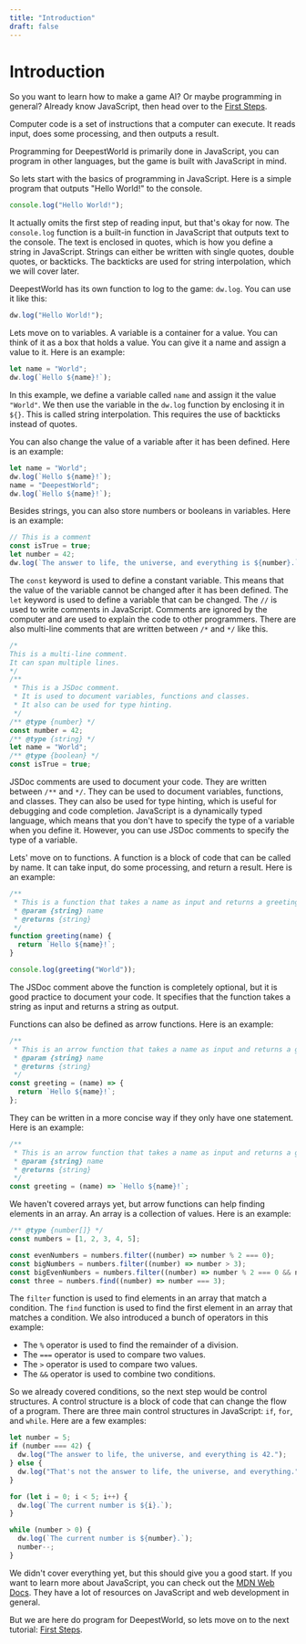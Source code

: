 ```yaml
---
title: "Introduction"
draft: false
---
```

# Introduction

So you want to learn how to make a game AI? Or maybe programming in general?
Already know JavaScript, then head over to the [First Steps](first-steps).

Computer code is a set of instructions that a computer can execute. It reads input, does some processing, and then outputs a result.

Programming for DeepestWorld is primarily done in JavaScript, you can program in other languages, but the game is built with JavaScript in mind.

So lets start with the basics of programming in JavaScript. Here is a simple program that outputs "Hello World!" to the console.

```js
console.log("Hello World!");
```

It actually omits the first step of reading input, but that's okay for now. The `console.log` function is a built-in function in JavaScript that outputs text to the console. The text is enclosed in quotes, which is how you define a string in JavaScript.
Strings can either be written with single quotes, double quotes, or backticks. The backticks are used for string interpolation, which we will cover later.

DeepestWorld has its own function to log to the game: `dw.log`. You can use it like this:

```js
dw.log("Hello World!");
```

Lets move on to variables. A variable is a container for a value. You can think of it as a box that holds a value. You can give it a name and assign a value to it. Here is an example:

```js
let name = "World";
dw.log(`Hello ${name}!`);
```

In this example, we define a variable called `name` and assign it the value `"World"`. We then use the variable in the `dw.log` function by enclosing it in `${}`. This is called string interpolation.
This requires the use of backticks instead of quotes.

You can also change the value of a variable after it has been defined. Here is an example:

```js
let name = "World";
dw.log(`Hello ${name}!`);
name = "DeepestWorld";
dw.log(`Hello ${name}!`);
```

Besides strings, you can also store numbers or booleans in variables. Here is an example:

```js
// This is a comment
const isTrue = true;
let number = 42;
dw.log(`The answer to life, the universe, and everything is ${number}.`);
```

The `const` keyword is used to define a constant variable. This means that the value of the variable cannot be changed after it has been defined. The `let` keyword is used to define a variable that can be changed.
The `//` is used to write comments in JavaScript. Comments are ignored by the computer and are used to explain the code to other programmers.
There are also multi-line comments that are written between `/*` and `*/` like this.

```js
/*
This is a multi-line comment.
It can span multiple lines.
*/
/**
 * This is a JSDoc comment.
 * It is used to document variables, functions and classes.
 * It also can be used for type hinting.
 */
/** @type {number} */
const number = 42;
/** @type {string} */
let name = "World";
/** @type {boolean} */
const isTrue = true;
```

JSDoc comments are used to document your code. They are written between `/**` and `*/`. They can be used to document variables, functions, and classes. They can also be used for type hinting, which is useful for debugging and code completion.
JavaScript is a dynamically typed language, which means that you don't have to specify the type of a variable when you define it. However, you can use JSDoc comments to specify the type of a variable.

Lets' move on to functions. A function is a block of code that can be called by name. It can take input, do some processing, and return a result. Here is an example:

```js
/**
 * This is a function that takes a name as input and returns a greeting.
 * @param {string} name
 * @returns {string}
 */
function greeting(name) {
  return `Hello ${name}!`;
}

console.log(greeting("World"));
```
The JSDoc comment above the function is completely optional, but it is good practice to document your code. It specifies that the function takes a string as input and returns a string as output.

Functions can also be defined as arrow functions. Here is an example:

```js
/**
 * This is an arrow function that takes a name as input and returns a greeting.
 * @param {string} name
 * @returns {string}
 */
const greeting = (name) => {
  return `Hello ${name}!`;
};
```

They can be written in a more concise way if they only have one statement. Here is an example:

```js
/**
 * This is an arrow function that takes a name as input and returns a greeting.
 * @param {string} name
 * @returns {string}
 */
const greeting = (name) => `Hello ${name}!`;
```

We haven't covered arrays yet, but arrow functions can help finding elements in an array. An array is a collection of values. Here is an example:

```js
/** @type {number[]} */
const numbers = [1, 2, 3, 4, 5];

const evenNumbers = numbers.filter((number) => number % 2 === 0);
const bigNumbers = numbers.filter((number) => number > 3);
const bigEvenNumbers = numbers.filter((number) => number % 2 === 0 && number > 3);
const three = numbers.find((number) => number === 3);
```

The `filter` function is used to find elements in an array that match a condition. The `find` function is used to find the first element in an array that matches a condition.
We also introduced a bunch of operators in this example:
* The `%` operator is used to find the remainder of a division. 
* The `===` operator is used to compare two values. 
* The `>` operator is used to compare two values.
* The `&&` operator is used to combine two conditions.

So we already covered conditions, so the next step would be control structures. A control structure is a block of code that can change the flow of a program. 
There are three main control structures in JavaScript: `if`, `for`, and `while`. Here are a few examples:

```js
let number = 5;
if (number === 42) {
  dw.log("The answer to life, the universe, and everything is 42.");
} else {
  dw.log("That's not the answer to life, the universe, and everything.");
}

for (let i = 0; i < 5; i++) {
  dw.log(`The current number is ${i}.`);
}

while (number > 0) {
  dw.log(`The current number is ${number}.`);
  number--;
}
```

We didn't cover everything yet, but this should give you a good start. 
If you want to learn more about JavaScript, you can check out the [MDN Web Docs](https://developer.mozilla.org/en-US/docs/Web/JavaScript). 
They have a lot of resources on JavaScript and web development in general.

But we are here do program for DeepestWorld, so lets move on to the next tutorial: [First Steps](first-steps).